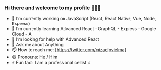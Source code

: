 ### Hi there and welcome to my profile 🖖🏽😊


- 🔭 I’m currently working on JavaScript (React, React Native, Vue, Node, Express) 
- 🌱 I’m currently learning  Advanced React - GraphQL - Express - Google Cloud - AI 
- 🤔 I’m looking for help with Advanced React 
- 💬 Ask me about Anything
- 📫 How to reach me: [https://twitter.com/mizaelpvielma]
- 😄 Pronouns: He / Him
- ⚡ Fun fact: I am a professional cellist 🎶

